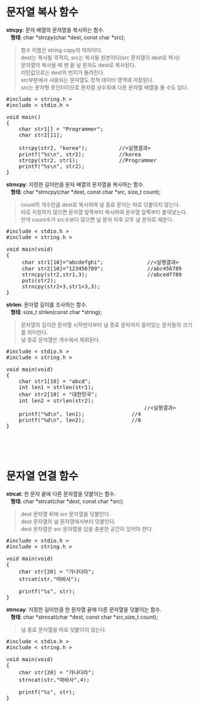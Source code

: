 # 문자열 복사 함수
**strcpy**: 문자 배열의 문자열을 복사하는 함수.  
&nbsp;&nbsp;&nbsp;**형태**: char *strcpy(char *dest, const char *src);  
> 함수 이름은 string copy의 약자이다.  
> dest는 복사될 목적지, src는 복사될 원본이다(src 문자열이 dest로 복사)  
> 문자열이 복사될 때 맨 끝 널 문자도 dest로 복사된다.  
> 리턴값으로는 dest의 번지가 돌려진다.  
> src부분에서 사용되는 문자열도 정적 데이터 영역에 저장된다.  
> src는 문자형 포인터이므로 문자열 상수외에 다른 문자열 배열을 줄 수도 있다.

<pre>#include < string.h >
#include < stdio.h >

void main()
{
	char str1[] = "Programmer";
	char str2[11];
  
	strcpy(str2, "korea");          //<실행결과>
	printf("%s\n", str2);           //korea
	strcpy(str2, str1);             //Programmer
	printf("%s\n", str2);
}</pre>

**strncpy**: 지정한 길이만큼 문자 배열의 문자열을 복사하는 함수.  
&nbsp;&nbsp;&nbsp;**형태**: char *strncpy(char *dest, const char *src, size_t count);  
> count의 개수만큼 dest로 복사하며 널 종료 문자는 따로 덧붙이지 않는다.  
> 따로 지정하지 않으면 문자열 앞쪽부터 복사하여 문자열 앞쪽부터 붙여넣는다.  
> 만약 count수가 src수보다 많으면 널 문자 이후 모두 널 문자로 채운다.

<pre>#include < stdio.h >
#include < string.h >

void main(void)
{
     char str1[10]="abcdefghi";              //<실행결과>
     char str2[10]="123456789";              //abc456789
     strncpy(str2,str1,3);                   //abcedf789
     puts(str2);
     strncpy(str2+3,str1+3,3);
}</pre>

**strlen**: 문자열 길이를 조사하는 함수.  
&nbsp;&nbsp;&nbsp;**형태**: size_t strlen(const char *string);
> 문자열의 길이란 문자열 시작번지부터 널 종료 문자까지 들어있는 문자들의 크기를 의미한다.  
> 널 종료 문자열은 개수에서 제외된다.

<pre>#include < stdio.h >
#include < string.h >

void main(void)
{
	char str1[10] = "abcd";
	int len1 = strlen(str1);
	char str2[10] = "대한민국";
	int len2 = strlen(str2);
                                            //<실행결과>
	printf("%d\n", len1);               //4
	printf("%d\n", len2);               //8
}</pre><br><br><br>

# 문자열 연결 함수  
**strcat**: 한 문자 끝에 다른 문자열을 덧붙이는 함수.  
&nbsp;&nbsp;&nbsp;**형태**: char *strcat(char *dest, const char *src);  
> dest 문자열 뒤에 src 문자열을 덧붙인다.  
> dest 문자열의 널 문자열에서부터 덧붙인다.  
> dest 문자열은 src 문자열을 담을 충분한 공간이 있어야 한다.

<pre>#include < stdio.h >
#include < string.h >

void main(void)
{
	char str[20] = "가나다라";
	strcat(str,"마바사");

	printf("%s", str);
}</pre>

**strncay**: 지정한 길이만큼 한 문자열 끝에 다른 문자열을 덧붙이는 함수.  
&nbsp;&nbsp;&nbsp;**형태**: char *strncat(char *dest, const char *src,size_t count);  
> 널 종료 문자열을 따로 덧붙이지 않는다.

<pre>#include < stdio.h >
#include < string.h >

void main(void)
{
	char str[20] = "가나다라";
	strncat(str,"마바사",4);

	printf("%s", str);
}</pre>
